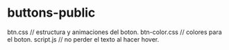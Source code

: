 # buttons-public
btn.css // estructura y animaciones del boton.
btn-color.css // colores para el boton.
script.js // no perder el texto al hacer hover.
